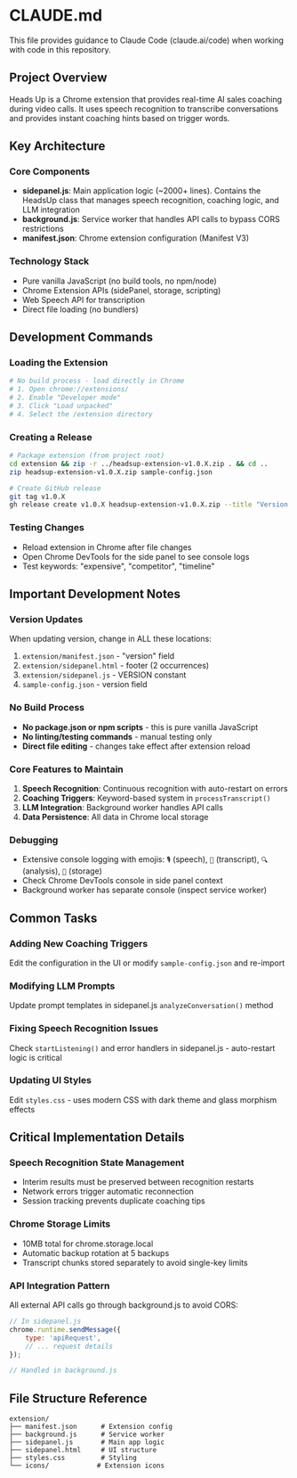 # CLAUDE.md

This file provides guidance to Claude Code (claude.ai/code) when working with code in this repository.

## Project Overview

Heads Up is a Chrome extension that provides real-time AI sales coaching during video calls. It uses speech recognition to transcribe conversations and provides instant coaching hints based on trigger words.

## Key Architecture

### Core Components
- **sidepanel.js**: Main application logic (~2000+ lines). Contains the HeadsUp class that manages speech recognition, coaching logic, and LLM integration
- **background.js**: Service worker that handles API calls to bypass CORS restrictions
- **manifest.json**: Chrome extension configuration (Manifest V3)

### Technology Stack
- Pure vanilla JavaScript (no build tools, no npm/node)
- Chrome Extension APIs (sidePanel, storage, scripting)
- Web Speech API for transcription
- Direct file loading (no bundlers)

## Development Commands

### Loading the Extension
```bash
# No build process - load directly in Chrome
# 1. Open chrome://extensions/
# 2. Enable "Developer mode"
# 3. Click "Load unpacked"
# 4. Select the /extension directory
```

### Creating a Release
```bash
# Package extension (from project root)
cd extension && zip -r ../headsup-extension-v1.0.X.zip . && cd ..
zip headsup-extension-v1.0.X.zip sample-config.json

# Create GitHub release
git tag v1.0.X
gh release create v1.0.X headsup-extension-v1.0.X.zip --title "Version 1.0.X" --notes "Release notes here"
```

### Testing Changes
- Reload extension in Chrome after file changes
- Open Chrome DevTools for the side panel to see console logs
- Test keywords: "expensive", "competitor", "timeline"

## Important Development Notes

### Version Updates
When updating version, change in ALL these locations:
1. `extension/manifest.json` - "version" field
2. `extension/sidepanel.html` - footer (2 occurrences)
3. `extension/sidepanel.js` - VERSION constant
4. `sample-config.json` - version field

### No Build Process
- **No package.json or npm scripts** - this is pure vanilla JavaScript
- **No linting/testing commands** - manual testing only
- **Direct file editing** - changes take effect after extension reload

### Core Features to Maintain
1. **Speech Recognition**: Continuous recognition with auto-restart on errors
2. **Coaching Triggers**: Keyword-based system in `processTranscript()`
3. **LLM Integration**: Background worker handles API calls
4. **Data Persistence**: All data in Chrome local storage

### Debugging
- Extensive console logging with emojis: `🎙️` (speech), `📝` (transcript), `🔍` (analysis), `💾` (storage)
- Check Chrome DevTools console in side panel context
- Background worker has separate console (inspect service worker)

## Common Tasks

### Adding New Coaching Triggers
Edit the configuration in the UI or modify `sample-config.json` and re-import

### Modifying LLM Prompts
Update prompt templates in sidepanel.js `analyzeConversation()` method

### Fixing Speech Recognition Issues
Check `startListening()` and error handlers in sidepanel.js - auto-restart logic is critical

### Updating UI Styles
Edit `styles.css` - uses modern CSS with dark theme and glass morphism effects

## Critical Implementation Details

### Speech Recognition State Management
- Interim results must be preserved between recognition restarts
- Network errors trigger automatic reconnection
- Session tracking prevents duplicate coaching tips

### Chrome Storage Limits
- 10MB total for chrome.storage.local
- Automatic backup rotation at 5 backups
- Transcript chunks stored separately to avoid single-key limits

### API Integration Pattern
All external API calls go through background.js to avoid CORS:
```javascript
// In sidepanel.js
chrome.runtime.sendMessage({
    type: 'apiRequest',
    // ... request details
});

// Handled in background.js
```

## File Structure Reference
```
extension/
├── manifest.json      # Extension config
├── background.js      # Service worker
├── sidepanel.js       # Main app logic
├── sidepanel.html     # UI structure
├── styles.css         # Styling
└── icons/            # Extension icons
```